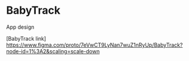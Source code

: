 # BabyTrack
App design

[BabyTrack link] https://www.figma.com/proto/7eVwCT9LyNan7wuZ1nRyUp/BabyTrack?node-id=1%3A2&scaling=scale-down
